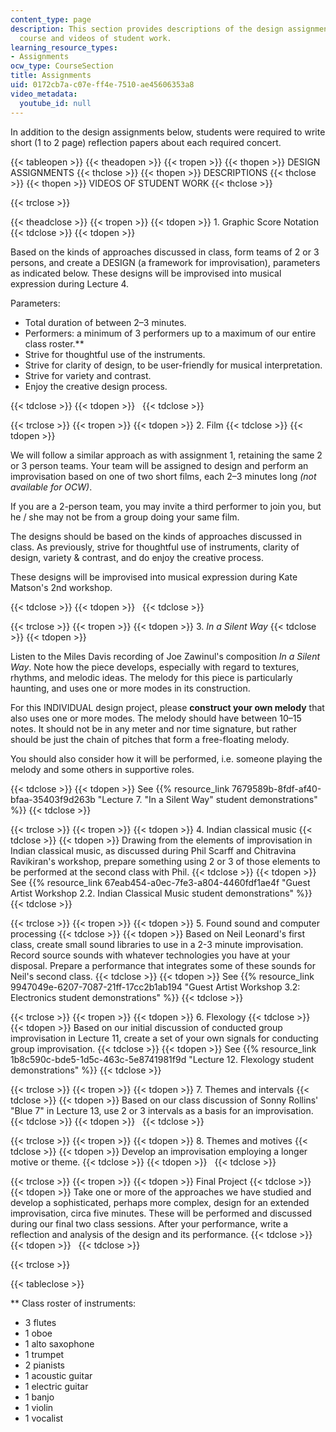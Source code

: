 ```yaml
---
content_type: page
description: This section provides descriptions of the design assignments for the
  course and videos of student work.
learning_resource_types:
- Assignments
ocw_type: CourseSection
title: Assignments
uid: 0172cb7a-c07e-ff4e-7510-ae45606353a8
video_metadata:
  youtube_id: null
---
```


In addition to the design assignments below, students were required to write short (1 to 2 page) reflection papers about each required concert.

{{< tableopen >}}
{{< theadopen >}}
{{< tropen >}}
{{< thopen >}}
DESIGN ASSIGNMENTS
{{< thclose >}}
{{< thopen >}}
DESCRIPTIONS
{{< thclose >}}
{{< thopen >}}
VIDEOS OF STUDENT WORK
{{< thclose >}}

{{< trclose >}}

{{< theadclose >}}
{{< tropen >}}
{{< tdopen >}}
1\. Graphic Score Notation
{{< tdclose >}}
{{< tdopen >}}


Based on the kinds of approaches discussed in class, form teams of 2 or 3 persons, and create a DESIGN (a framework for improvisation), parameters as indicated below. These designs will be improvised into musical expression during Lecture 4.

Parameters:

*   Total duration of between 2–3 minutes.
*   Performers: a minimum of 3 performers up to a maximum of our entire class roster.\*\*
*   Strive for thoughtful use of the instruments.
*   Strive for clarity of design, to be user-friendly for musical interpretation.
*   Strive for variety and contrast.
*   Enjoy the creative design process.


{{< tdclose >}}
{{< tdopen >}}
 
{{< tdclose >}}

{{< trclose >}}
{{< tropen >}}
{{< tdopen >}}
2\. Film
{{< tdclose >}}
{{< tdopen >}}


We will follow a similar approach as with assignment 1, retaining the same 2 or 3 person teams. Your team will be assigned to design and perform an improvisation based on one of two short films, each 2–3 minutes long _(not available for OCW)_.

If you are a 2-person team, you may invite a third performer to join you, but he / she may not be from a group doing your same film.

The designs should be based on the kinds of approaches discussed in class. As previously, strive for thoughtful use of instruments, clarity of design, variety & contrast, and do enjoy the creative process.

These designs will be improvised into musical expression during Kate Matson's 2nd workshop.


{{< tdclose >}}
{{< tdopen >}}
 
{{< tdclose >}}

{{< trclose >}}
{{< tropen >}}
{{< tdopen >}}
3\. _In a Silent Way_
{{< tdclose >}}
{{< tdopen >}}


Listen to the Miles Davis recording of Joe Zawinul's composition _In a Silent Way_. Note how the piece develops, especially with regard to textures, rhythms, and melodic ideas. The melody for this piece is particularly haunting, and uses one or more modes in its construction.

For this INDIVIDUAL design project, please **construct your own melody** that also uses one or more modes. The melody should have between 10–15 notes. It should not be in any meter and nor time signature, but rather should be just the chain of pitches that form a free-floating melody.

You should also consider how it will be performed, i.e. someone playing the melody and some others in supportive roles.


{{< tdclose >}}
{{< tdopen >}}
See {{% resource_link 7679589b-8fdf-af40-bfaa-35403f9d263b "Lecture 7. \"In a Silent Way\" student demonstrations" %}}
{{< tdclose >}}

{{< trclose >}}
{{< tropen >}}
{{< tdopen >}}
4\. Indian classical music
{{< tdclose >}}
{{< tdopen >}}
Drawing from the elements of improvisation in Indian classical music, as discussed during Phil Scarff and Chitravina Ravikiran's workshop, prepare something using 2 or 3 of those elements to be performed at the second class with Phil.
{{< tdclose >}}
{{< tdopen >}}
See {{% resource_link 67eab454-a0ec-7fe3-a804-4460fdf1ae4f "Guest Artist Workshop 2.2. Indian Classical Music student demonstrations" %}}
{{< tdclose >}}

{{< trclose >}}
{{< tropen >}}
{{< tdopen >}}
5\. Found sound and computer processing
{{< tdclose >}}
{{< tdopen >}}
Based on Neil Leonard's first class, create small sound libraries to use in a 2-3 minute improvisation. Record source sounds with whatever technologies you have at your disposal. Prepare a performance that integrates some of these sounds for Neil's second class.
{{< tdclose >}}
{{< tdopen >}}
See {{% resource_link 9947049e-6207-7087-21ff-17cc2b1ab194 "Guest Artist Workshop 3.2: Electronics student demonstrations" %}}
{{< tdclose >}}

{{< trclose >}}
{{< tropen >}}
{{< tdopen >}}
6\. Flexology
{{< tdclose >}}
{{< tdopen >}}
Based on our initial discussion of conducted group improvisation in Lecture 11, create a set of your own signals for conducting group improvisation.
{{< tdclose >}}
{{< tdopen >}}
See {{% resource_link 1b8c590c-bde5-1d5c-463c-5e8741981f9d "Lecture 12. Flexology student demonstrations" %}}
{{< tdclose >}}

{{< trclose >}}
{{< tropen >}}
{{< tdopen >}}
7\. Themes and intervals
{{< tdclose >}}
{{< tdopen >}}
Based on our class discussion of Sonny Rollins' "Blue 7" in Lecture 13, use 2 or 3 intervals as a basis for an improvisation.
{{< tdclose >}}
{{< tdopen >}}
 
{{< tdclose >}}

{{< trclose >}}
{{< tropen >}}
{{< tdopen >}}
8\. Themes and motives
{{< tdclose >}}
{{< tdopen >}}
Develop an improvisation employing a longer motive or theme.
{{< tdclose >}}
{{< tdopen >}}
 
{{< tdclose >}}

{{< trclose >}}
{{< tropen >}}
{{< tdopen >}}
Final Project
{{< tdclose >}}
{{< tdopen >}}
Take one or more of the approaches we have studied and develop a sophisticated, perhaps more complex, design for an extended improvisation, circa five minutes. These will be performed and discussed during our final two class sessions. After your performance, write a reflection and analysis of the design and its performance.
{{< tdclose >}}
{{< tdopen >}}
 
{{< tdclose >}}

{{< trclose >}}

{{< tableclose >}}

\*\* Class roster of instruments:

*   3 flutes
*   1 oboe
*   1 alto saxophone
*   1 trumpet
*   2 pianists
*   1 acoustic guitar
*   1 electric guitar
*   1 banjo
*   1 violin
*   1 vocalist
